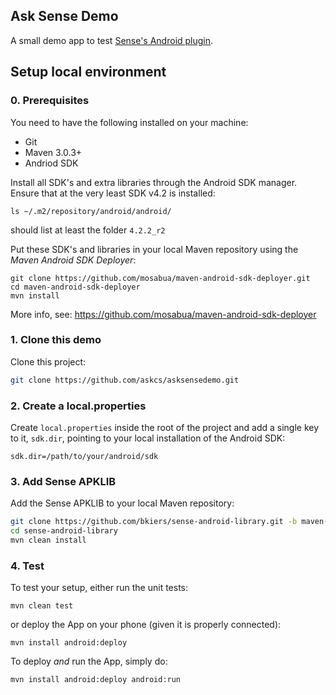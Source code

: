 ## Ask Sense Demo

A small demo app to test 
[Sense's Android plugin](https://github.com/senseobservationsystems/sense-android-library).

## Setup local environment

### 0. Prerequisites

You need to have the following installed on your machine:

* Git
* Maven 3.0.3+
* Andriod SDK

Install all SDK's and extra libraries through the Android SDK manager. Ensure 
that at the very least SDK v4.2 is installed:

```
ls ~/.m2/repository/android/android/
```

should list at least the folder `4.2.2_r2`

Put these SDK's and libraries in your local Maven repository using the 
*Maven Android SDK Deployer*:

``` 
git clone https://github.com/mosabua/maven-android-sdk-deployer.git
cd maven-android-sdk-deployer
mvn install
```

More info, see: https://github.com/mosabua/maven-android-sdk-deployer

### 1. Clone this demo

Clone this project: 

```bash
git clone https://github.com/askcs/asksensedemo.git
```

### 2. Create a local.properties

Create `local.properties` inside the root of the project and add a single key to 
it, `sdk.dir`, pointing to your local installation of the Android SDK:

```
sdk.dir=/path/to/your/android/sdk
```

### 3. Add Sense APKLIB 

Add the Sense APKLIB to your local Maven repository:

```bash
git clone https://github.com/bkiers/sense-android-library.git -b maven-apklib
cd sense-android-library
mvn clean install
```

### 4. Test

To test your setup, either run the unit tests:

```
mvn clean test
```

or deploy the App on your phone (given it is properly connected):

```
mvn install android:deploy
```

To deploy *and* run the App, simply do:

```
mvn install android:deploy android:run
```
